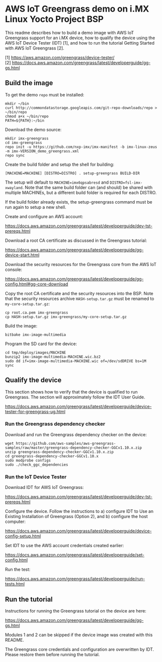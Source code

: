 # AWS IoT Greengrass demo on i.MX Linux Yocto Project BSP

This readme describes how to build a demo image with AWS IoT Greengrass
support for an i.MX device, how to qualify the device using the AWS IoT
Device Tester (IDT) [1], and how to run the tutorial Getting Started
with AWS IoT Greengrass [2].

[1] https://aws.amazon.com/greengrass/device-tester/  
[2] https://docs.aws.amazon.com/greengrass/latest/developerguide/gg-gs.html

## Build the image

To get the demo `repo` must be installed:

```
mkdir ~/bin
curl http://commondatastorage.googleapis.com/git-repo-downloads/repo > ~/bin/repo
chmod a+x ~/bin/repo
PATH=${PATH}:~/bin
```

Download the demo source:

```
mkdir imx-greengrass
cd imx-greengrass
repo init -u https://github.com/nxp-imx/imx-manifest -b imx-linux-zeus -m imx-VERSION_demo_greengrass.xml
repo sync
```

Create the build folder and setup the shell for building:

```
[MACHINE=MACHINE] [DISTRO=DISTRO] . setup-greengrass BUILD-DIR
```

The setup will default to `MACHINE=imx6qpsabresd` and
`DISTRO=fsl-imx-xwayland`. Note that the same build folder can (and
should) be shared with multiple MACHINEs, but a different build folder
is required for each DISTRO.

If the build folder already exists, the setup-greengrass command
must be run again to setup a new shell.

Create and configure an AWS account:

https://docs.aws.amazon.com/greengrass/latest/developerguide/dev-tst-prereqs.html

Download a root CA certificate as discussed in the Greengrass tutorial:

https://docs.aws.amazon.com/greengrass/latest/developerguide/gg-device-start.html

Download the security resources for the Greengrass core from the AWS
IoT console:

https://docs.aws.amazon.com/greengrass/latest/developerguide/gg-config.html#gg-core-download

Copy the root CA certificate and the security resources into the BSP.
Note that the security resources archive `HASH-setup.tar.gz` must be
renamed to `my-core-setup.tar.gz`:

```
cp root.ca.pem imx-greengrass
cp HASH-setup.tar.gz imx-greengrass/my-core-setup.tar.gz
```

Build the image:

```
bitbake imx-image-multimedia
```

Program the SD card for the device:

```
cd tmp/deploy/images/MACHINE
bunzip2 imx-image-multimedia-MACHINE.wic.bz2
sudo dd if=imx-image-multimedia-MACHINE.wic of=/dev/sdDRIVE bs=1M
sync
```

## Qualify the device

This section shows how to verify that the device is qualified to run
Greengrass. The section will approximately follow the IDT User Guide.

https://docs.aws.amazon.com/greengrass/latest/developerguide/device-tester-for-greengrass-ug.html

### Run the Greengrass dependency checker

Download and run the Greengrass dependency checker on the device:

```
wget https://github.com/aws-samples/aws-greengrass-samples/raw/master/greengrass-dependency-checker-GGCv1.10.x.zip
unzip greengrass-dependency-checker-GGCv1.10.x.zip
cd greengrass-dependency-checker-GGCv1.10.x
sudo modprobe configs
sudo ./check_ggc_dependencies
```

### Run the IoT Device Tester

Download IDT for AWS IoT Greengrass:

https://docs.aws.amazon.com/greengrass/latest/developerguide/dev-tst-prereqs.html

Configure the device. Follow the instructions to a) configure IDT to
Use an Existing Installation of Greengrass (Option 2), and b) configure
the host computer:

https://docs.aws.amazon.com/greengrass/latest/developerguide/device-config-setup.html

Set IDT to use the AWS account credentials created earlier:

https://docs.aws.amazon.com/greengrass/latest/developerguide/set-config.html

Run the test:

https://docs.aws.amazon.com/greengrass/latest/developerguide/run-tests.html

## Run the tutorial

Instructions for running the Greengrass tutorial on the device are
here:

https://docs.aws.amazon.com/greengrass/latest/developerguide/gg-gs.html

Modules 1 and 2 can be skipped if the device image was created with
this README.

The Greengrass core credentials and configuration are overwritten by
IDT. Please restore them before running the tutorial.
